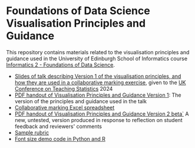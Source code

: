 # Foundations of Data Science Visualisation Principles and Guidance

This repository contains materials related to the visualisation
principles and guidance used in the University of Edinburgh School of
Informatics course [Informatics 2 - Foundations of Data
Science](https://opencourse.inf.ed.ac.uk/inf2-fds).

- [Slides of talk describing Version 1 of the visualisation
  principles, and how they are used in a collaborative marking
  exercise](https://github.com/Inf2-FDS/fds-visualisation/blob/main/ukcots-2024-sterratt-2024-06-11.pdf),
  given to the [UK Conference on Teaching
  Statistics](https://www.ukcots.org/) 2024
- [PDF handout of Visualisation Principles and Guidance Version
  1](https://github.com/Inf2-FDS/fds-visualisation/blob/main/FDS-visualisation-principles-handout-v1.pdf):
  The version of the principles and guidance used in the talk
- [Collaborative marking Excel spreadsheet](https://github.com/Inf2-FDS/fds-visualisation/blob/main/FDS-visualisation-mark-sheet-template.xlsx)
- [PDF handout of Visualisation Principles and Guidance Version
  2
  beta`](https://github.com/Inf2-FDS/fds-visualisation/blob/main/FDS-visualisation-principles-handout-v2.pdf)
  A new, untested, version produced in response to reflection on
  student feedback and reviewers' comments
- [Sample rubric](https://github.com/Inf2-FDS/fds-visualisation/blob/main/rubric.pdf)
- [Font size demo code in Python and R](font-size-demo)
<!--  LocalWords:  FDS
 --> 
